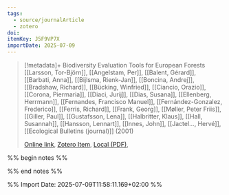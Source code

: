 ```yaml
---
tags:
  - source/journalArticle
  - zotero
doi: 
itemKey: J5F9VP7X
importDate: 2025-07-09
---
```

>[!metadata]+
> Biodiversity Evaluation Tools for European Forests
> [[Larsson, Tor-Björn]], [[Angelstam, Per]], [[Balent, Gérard]], [[Barbati, Anna]], [[Bijlsma, Rienk-Jan]], [[Boncina, Andrej]], [[Bradshaw, Richard]], [[Bücking, Winfried]], [[Ciancio, Orazio]], [[Corona, Piermaria]], [[Diaci, Jurij]], [[Dias, Susana]], [[Ellenberg, Herrmann]], [[Fernandes, Francisco Manuel]], [[Fernández-Gonzalez, Frederico]], [[Ferris, Richard]], [[Frank, Georg]], [[Møller, Peter Friis]], [[Giller, Paul]], [[Gustafsson, Lena]], [[Halbritter, Klaus]], [[Hall, Susannah]], [[Hansson, Lennart]], [[Innes, John]], [[Jactel..., Hervé]], 
> [[Ecological Bulletins (journal)]] (2001)
> 
> [Online link](http://www.jstor.org/stable/20113288), [Zotero Item](zotero://select/library/items/J5F9VP7X), [Local (PDF)](file://C:/Users/aburg/Documents/references/zotero/storage/ALQRZLMC/Larsson2001_BiodiversityEvaluation.pdf), 

%% begin notes %%

%% end notes %%

%% Import Date: 2025-07-09T11:58:11.169+02:00 %%
